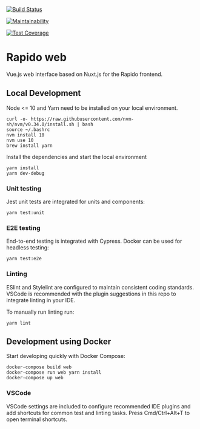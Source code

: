 [![Build Status](https://travis-ci.com/cgservices/rapido_web.svg?token=ZgTe7kdhPHKTsscs3BSm&branch=master)](https://travis-ci.com/cgservices/rapido_web)

[![Maintainability](https://api.codeclimate.com/v1/badges/351eac69661d387c167e/maintainability)](https://codeclimate.com/repos/5c9b7f4bf784d0257a0047d8/maintainability)

[![Test Coverage](https://api.codeclimate.com/v1/badges/351eac69661d387c167e/test_coverage)](https://codeclimate.com/repos/5c9b7f4bf784d0257a0047d8/test_coverage)

# Rapido web

Vue.js web interface based on Nuxt.js for the Rapido frontend.

## Local Development

Node <= 10 and Yarn need to be installed on your local environment.

```
curl -o- https://raw.githubusercontent.com/nvm-sh/nvm/v0.34.0/install.sh | bash
source ~/.bashrc
nvm install 10
nvm use 10
brew install yarn
```

Install the dependencies and start the local environment

```
yarn install
yarn dev-debug
```

### Unit testing
Jest unit tests are integrated for units and components:
```
yarn test:unit
```

### E2E testing
End-to-end testing is integrated with Cypress. Docker can be used for headless
testing:
```
yarn test:e2e
```

### Linting
ESlint and Stylelint are configured to maintain consistent coding standards.
VSCode is recommended with the plugin suggestions in this repo to integrate
linting in your IDE.

To manually run linting run:
```
yarn lint
```

## Development using Docker
Start developing quickly with Docker Compose:

```
docker-compose build web
docker-compose run web yarn install
docker-compose up web
```

### VSCode
VSCode settings are included to configure recommended IDE plugins and add
shortcuts for common test and linting tasks. Press Cmd/Ctrl+Alt+T to open
terminal shortcuts.
